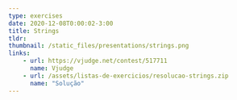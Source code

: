 ```yaml
---
type: exercises
date: 2020-12-08T0:00:02-3:00
title: Strings
tldr: 
thumbnail: /static_files/presentations/strings.png
links: 
    - url: https://vjudge.net/contest/517711
      name: Vjudge
    - url: /assets/listas-de-exercicios/resolucao-strings.zip
      name: "Solução"
---
```

